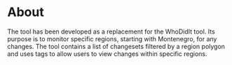# About

The tool has been developed as a replacement for the WhoDidIt tool. Its purpose is to monitor specific regions, starting with Montenegro, 
for any changes. The tool contains a list of changesets filtered by a region polygon and uses tags to allow users to view changes within specific regions.

